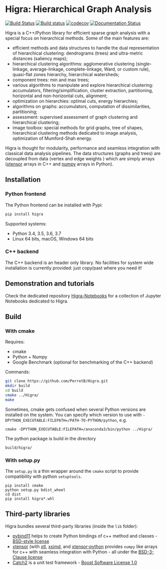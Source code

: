

# Higra: Hierarchical Graph Analysis

[![Build Status](https://travis-ci.org/PerretB/Higra.svg?branch=master)](https://travis-ci.org/PerretB/Higra) 
[![Build status](https://ci.appveyor.com/api/projects/status/5op4qm2cddm7iuj2/branch/master?svg=true)](https://ci.appveyor.com/project/PerretB/higra/branch/master)
[![codecov](https://codecov.io/gh/PerretB/Higra/branch/master/graph/badge.svg)](https://codecov.io/gh/PerretB/Higra)
[![Documentation Status](https://readthedocs.org/projects/higra/badge/?version=latest)](https://higra.readthedocs.io/en/latest/?badge=latest)

Higra is a C++/Python library for efficient sparse graph analysis with a special focus on hierarchical methods. Some of the main features are:

- efficient methods and data structures to handle the dual representation of hierarchical clustering: dendrograms (trees) and ultra-metric distances (saliency maps);
- hierarchical clustering algorithms: agglomerative clustering (single-linkage, average-linkage, complete-linkage, Ward, or custom rule), quasi-flat zones hierarchy, hierarchical watersheds;
- component trees: min and max trees;
- various algorithms to manipulate and explore hierarchical clustering: accumulators, filtering/simplification, cluster extraction, partitioning, horizontal and non-horizontal cuts, alignment;
- optimization on hierarchies: optimal cuts, energy hierarchies;
- algorithms on graphs: accumulators, computation of dissimilarities, partitioning;
- assessment: supervised assessment of graph clustering and hierarchical clustering;
- image toolbox: special methods for grid graphs, tree of shapes, hierarchical clustering methods dedicated to image analysis, optimization of Mumford-Shah energy.

Higra is thought for modularity, performance and seamless integration with classical data analysis pipelines. The data structures (graphs and trees) are decoupled from data (vertex and edge weights ) which are simply arrays ([xtensor](https://github.com/QuantStack/xtensor) arrays in C++ and [numpy](https://github.com/numpy/numpy) arrays in Python).

## Installation

### Python frontend

The Python frontend can be installed with Pypi:

```bash
pip install higra
```

Supported systems: 

 - Python 3.4, 3.5, 3.6, 3.7
 - Linux 64 bits, macOS, Windows 64 bits

### C++ backend

The C++ backend is an header only library. No facilities for system wide installation is currently provided: just copy/past where you need it!

## Demonstration and tutorials

Check the dedicated repository [Higra-Notebooks](https://github.com/PerretB/Higra-Notebooks) for a collection of Jupyter Notebooks dedicated to Higra.

## Build

### With cmake

Requires:

* cmake 
* Python + Numpy
* Google Benchmark (optional for benchmarking of the C++ backend)

Commands:

```bash
git clone https://github.com/PerretB/Higra.git
mkdir build
cd build
cmake ../Higra/
make
```

Sometimes, cmake gets confused when several Python versions are installed on the system.
You can specify which version to use with `-DPYTHON_EXECUTABLE:FILEPATH=/PATH-TO-PYTHON/python`, e.g.

```
cmake -DPYTHON_EXECUTABLE:FILEPATH=/anaconda3/bin/python ../Higra/
```

The python package is build in the directory

```
build/higra/
```

### With setup.py

The `setup.py` is a thin wrapper around the `cmake` script to provide compatibility with python `setuptools`. 

```
pip install cmake
python setup.py bdist_wheel
cd dist
pip install higra*.whl
```

## Third-party libraries

Higra bundles several third-party libraries (inside the `lib` folder): 

- [pybind11](https://github.com/pybind/pybind11) helps to create Python bindings of c++ method and classes - [BSD-style license](https://github.com/pybind/pybind11/blob/master/LICENSE)
- [xtensor](https://github.com/QuantStack/xtensor) (with [xtl](https://github.com/QuantStack/xtl), [xsimd](https://github.com/QuantStack/xsimd), and [xtensor-python](https://github.com/QuantStack/xtensor-python) provides `numpy` like arrays for c++ with seamless integration with Python - all under the [BSD-3-Clause license](https://github.com/QuantStack/xtensor/blob/master/LICENSE)
- [Catch2](https://github.com/catchorg/Catch2) is a unit test framework - [Boost Software License 1.0](https://github.com/catchorg/Catch2/blob/master/LICENSE.txt)


